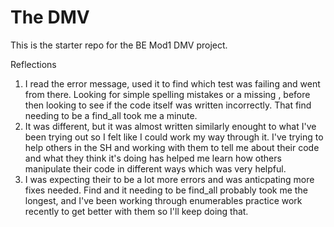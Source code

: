 # The DMV

This is the starter repo for the BE Mod1 DMV project.

Reflections

1. I read the error message, used it to find which test was failing and went from there. Looking for simple spelling mistakes or a missing , before then looking to see if the code itself was written incorrectly. That find needing to be a find_all took me a minute.
2. It was different, but it was almost written similarly enought to what I've been trying out so I felt like I could work my way through it. I've trying to help others in the SH and working with them to tell me about their code and what they think it's doing has helped me learn how others manipulate their code in different ways which was very helpful.
3. I was expecting their to be a lot more errors and was anticpating more fixes needed. Find and it needing to be find_all probably took me the longest, and I've been working through enumerables practice work recently to get better with them so I'll keep doing that.